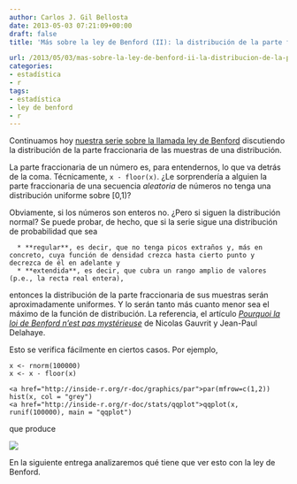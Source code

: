 ```yaml
---
author: Carlos J. Gil Bellosta
date: 2013-05-03 07:21:09+00:00
draft: false
title: 'Más sobre la ley de Benford (II): la distribución de la parte fraccionaria'

url: /2013/05/03/mas-sobre-la-ley-de-benford-ii-la-distribucion-de-la-parte-fraccionaria/
categories:
- estadística
- r
tags:
- estadística
- ley de benford
- r
---
```


Continuamos hoy [nuestra serie sobre la llamada ley de Benford](http://www.datanalytics.com/blog/2013/04/16/mas-sobre-la-ley-de-benford-i-una-condicion-suficiente) discutiendo la distribución de la parte fraccionaria de las muestras de una distribución.

La parte fraccionaria de un número es, para entendernos, lo que va detrás de la coma. Técnicamente, `x - floor(x)`. ¿Le sorprendería a alguien la parte fraccionaria de una secuencia _aleatoria_ de números no tenga una distribución uniforme sobre [0,1)?

Obviamente, si los números son enteros no. ¿Pero si siguen la distribución normal? Se puede probar, de hecho, que si la serie sigue una distribución de probabilidad que sea



	  * **regular**, es decir, que no tenga picos extraños y, más en concreto, cuya función de densidad crezca hasta cierto punto y decrezca de él en adelante y
	  * **extendida**, es decir, que cubra un rango amplio de valores (p.e., la recta real entera),

entonces la distribución de la parte fraccionaria de sus muestras serán aproximadamente uniformes. Y lo serán tanto más cuanto menor sea el máximo de la función de distribución. La referencia, el artículo [_Pourquoi la loi de Benford n’est pas mystérieuse_](http://www.ehess.fr/revue-msh/pdf/N182R1280.pdf?) de Nicolas Gauvrit y Jean-Paul Delahaye.

Esto se verifica fácilmente en ciertos casos. Por ejemplo,








    x <- rnorm(100000)
    x <- x - floor(x)

    <a href="http://inside-r.org/r-doc/graphics/par">par(mfrow=c(1,2))
    hist(x, col = "grey")
    <a href="http://inside-r.org/r-doc/stats/qqplot">qqplot(x, runif(100000), main = "qqplot")








que produce

[![](/wp-uploads/2013/05/dist_parte_fraccionaria.png)
](/wp-uploads/2013/05/dist_parte_fraccionaria.png)

En la siguiente entrega analizaremos qué tiene que ver esto con la ley de Benford.
